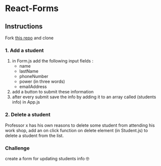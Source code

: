# React-Forms


## Instructions
Fork [this repo](https://github.com/JoinCODED/Task-react-forms) and clone

### 1. Add a student  
1. in Form.js add the following input fields :
    - name
    - lastName
    - phoneNumber
    - power (in three words)
    - emailAddress
2. add a button to submit these information
3. after every submit save the info by adding it to an array called (students info) in App.js

### 2. Delete a student
Professor x has his own reasons to delete some student from attending his work shop, add an on click function on delete element (in Student.js) to delete a student from the list.

### Challenge 
create a form for updating students info 🤓

